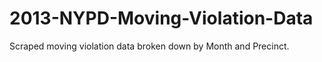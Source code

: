 2013-NYPD-Moving-Violation-Data
===============================

Scraped moving violation data broken down by Month and Precinct. 
